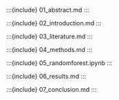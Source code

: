 :::{include} 01_abstract.md
:::

:::{include} 02_introduction.md
:::

:::{include} 03_literature.md
:::

:::{include} 04_methods.md
:::

:::{include} 05_randomforest.ipynb
:::

:::{include} 06_results.md
:::

:::{include} 07_conclusion.md
:::
